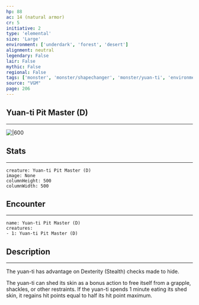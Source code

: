 ```yaml
---
hp: 88
ac: 14 (natural armor)
cr: 5
initiative: 2
type: 'elemental'    
size: 'Large'
environment: ['underdark', 'forest', 'desert']
alignment: neutral
legendary: False
lair: False
mythic: False
regional: False
tags: ['monster', 'monster/shapechanger', 'monster/yuan-ti', 'environment/underdark', 'environment/forest', 'environment/desert']
source: "VGM"
page: 206
---
```


## Yuan-ti Pit Master (D)
---

![|600](D:/Program%20Files/5e.tools/img/bestiary/VGM/Yuan-ti%20Pit%20Master.jpg)

## Stats
---

```statblock
creature: Yuan-ti Pit Master (D)
image: None
columnHeight: 500
columnWidth: 500
```

## Encounter
---

```encounter-table
name: Yuan-ti Pit Master (D)
creatures:
- 1: Yuan-ti Pit Master (D)
```

## Description
---


The yuan-ti has advantage on Dexterity (Stealth) checks made to hide.

The yuan-ti can shed its skin as a bonus action to free itself from a grapple, shackles, or other restraints. If the yuan-ti spends 1 minute eating its shed skin, it regains hit points equal to half its hit point maximum.





